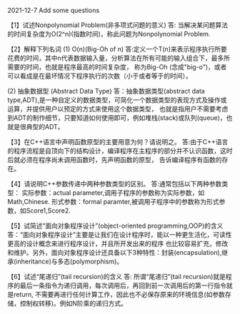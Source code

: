 2021-12-7 Add some questions

【1】试述Nonpolynomial Problem(非多项式问题的意义)
答: 当解决某问题算法的时间复杂度为O(2^n)(指数时间)，称此问题为Nonpolynomial Problem.

【2】解释下列名词
(1) O(n)(Big-Oh of n)
答:定义一个T(n)来表示程序执行所要花费的时间，其中n代表数据输入量，分析算法在所有可能的输入组合下，最多所需要的时间，也就是程序最高的时间复杂度，
称为Big-Oh (念成"big-o")，或者可以看成是在最坏情况下程序执行的次数（小于或者等于的时间）。

(2) 抽象数据型 (Abstract Data Type)
答：抽象数据类型(abstract data type,ADT),是一种自定义的数据类型，可简化一个数据类型的表现方式及操作或运算，并提供用户以预定的方式来使用这个数据类型，
也就是指用户不需要考虑到ADT的制作细节，只要知道如何使用即可，例如堆栈(stack)或队列(queue)，也就是很典型的ADT。

【3】在C++语言中声明函数原型的主要用意为何？请说明之。
答:由于C++语言的程序流程是自顶向下的结构设计，编译程序在主程序的部分并不认识函数，这时后就必须在程序尚未调用函数时，先声明函数的原型，
告诉编译程序有函数的存在。

【4】请说明C++参数传递中两种参数类型的区别。
答:通常包括以下两种参数类型：
   实际参数：actual parameter,调用子程序的参数称为实际参数，如Math,Chinese.
   形式参数：formal paramter,被调用子程序中的参数称为形式参数，如Score1,Score2.
   
【5】试简述“面向对象程序设计”(object-oriented programming,OOP)的含义
答：“面向对象程序设计”主要是让我们在设计程序时，能以一种更生活化，可读性更高的设计概念来进行程序设计，并且所开发出来的程序
也比较容易扩充，修改和维护。另外，面向对象程序设计还具备以下3种特性：封装(encapsulation),继承(inheritance)与多态(polymorphism)。

【6】试述“尾递归”(tail recursion)的含义
答: 所谓“尾递归”(tail recursion)就是程序的最后一条指令为递归调用，每次调用后，再回到前一次调用后的第一行指令就是return,
不需要再进行任何计算工作，因此也不必保存原来的环境信息(如参数存储，控制权转移)。例如N阶乘的递归方式。

